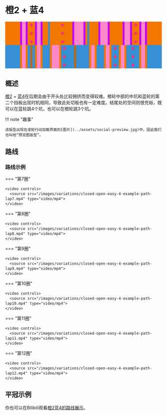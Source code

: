 # 橙2 + 蓝4

![橙2 + 蓝4](../images/variations/closed-open-easy-4.jpg)

## 概述

[橙2](../rolls/closed-open-open-closed.zh.md#橙轮) + [蓝4](../rolls/easy-4.zh.md#蓝轮)在后期会由于开头处比较拥挤而变得较难。橙轮中部的中坑和蓝轮的第二个挡板出现时机相同，导致此处切板也有一定难度。结尾处的空间则很充裕，既可以在蓝轮跳4个坑，也可以在橙轮跳3个坑。

!!! note "趣事"

    该版型出现在滚轮行动加载界面的[图片](../assets/social-preview.jpg)中，因此我们也叫他“预览图版型”。

## 路线

### 路线示例

=== "第7圈"

    <video controls>
      <source src="/images/variations/closed-open-easy-4-example-path-lap7.mp4" type="video/mp4">
    </video>

=== "第8圈"

    <video controls>
      <source src="/images/variations/closed-open-easy-4-example-path-lap8.mp4" type="video/mp4">
    </video>

=== "第9圈"

    <video controls>
      <source src="/images/variations/closed-open-easy-4-example-path-lap9.mp4" type="video/mp4">
    </video>

=== "第10圈"

    <video controls>
      <source src="/images/variations/closed-open-easy-4-example-path-lap10.mp4" type="video/mp4">
    </video>

=== "第11圈"

    <video controls>
      <source src="/images/variations/closed-open-easy-4-example-path-lap11.mp4" type="video/mp4">
    </video>

=== "第12圈"

    <video controls>
      <source src="/images/variations/closed-open-easy-4-example-path-lap12.mp4" type="video/mp4">
    </video>

## 平冠示例

你也可以在Bilibili观看[橙2蓝4的路线展示](https://www.bilibili.com/video/BV1PB4y1i7fh?p=3)。
